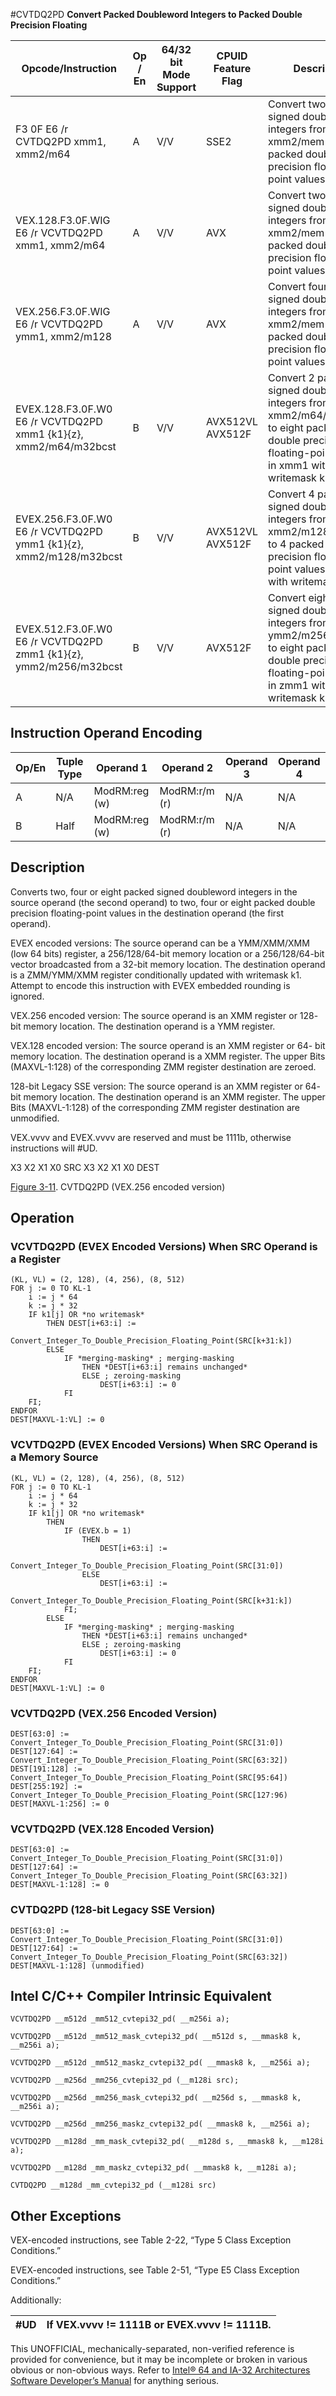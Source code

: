 #CVTDQ2PD
**Convert Packed Doubleword Integers to Packed Double Precision Floating**

| Opcode/Instruction                                                | Op / En | 64/32 bit Mode Support | CPUID Feature Flag | Description                                                                                                                                              |
| ----------------------------------------------------------------- | ------- | ---------------------- | ------------------ | -------------------------------------------------------------------------------------------------------------------------------------------------------- |
| F3 0F E6 /r CVTDQ2PD xmm1, xmm2/m64                               | A       | V/V                    | SSE2               | Convert two packed signed doubleword integers from xmm2/mem to two packed double precision floating-point values in xmm1.                                |
| VEX.128.F3.0F.WIG E6 /r VCVTDQ2PD xmm1, xmm2/m64                  | A       | V/V                    | AVX                | Convert two packed signed doubleword integers from xmm2/mem to two packed double precision floating-point values in xmm1.                                |
| VEX.256.F3.0F.WIG E6 /r VCVTDQ2PD ymm1, xmm2/m128                 | A       | V/V                    | AVX                | Convert four packed signed doubleword integers from xmm2/mem to four packed double precision floating-point values in ymm1.                              |
| EVEX.128.F3.0F.W0 E6 /r VCVTDQ2PD xmm1 {k1}{z}, xmm2/m64/m32bcst  | B       | V/V                    | AVX512VL AVX512F   | Convert 2 packed signed doubleword integers from xmm2/m64/m32bcst to eight packed double precision floating-point values in xmm1 with writemask k1.      |
| EVEX.256.F3.0F.W0 E6 /r VCVTDQ2PD ymm1 {k1}{z}, xmm2/m128/m32bcst | B       | V/V                    | AVX512VL AVX512F   | Convert 4 packed signed doubleword integers from xmm2/m128/m32bcst to 4 packed double precision floating-point values in ymm1 with writemask k1.         |
| EVEX.512.F3.0F.W0 E6 /r VCVTDQ2PD zmm1 {k1}{z}, ymm2/m256/m32bcst | B       | V/V                    | AVX512F            | Convert eight packed signed doubleword integers from ymm2/m256/m32bcst to eight packed double precision floating-point values in zmm1 with writemask k1. |

## Instruction Operand Encoding

| Op/En | Tuple Type | Operand 1     | Operand 2     | Operand 3 | Operand 4 |
| ----- | ---------- | ------------- | ------------- | --------- | --------- |
| A     | N/A        | ModRM:reg (w) | ModRM:r/m (r) | N/A       | N/A       |
| B     | Half       | ModRM:reg (w) | ModRM:r/m (r) | N/A       | N/A       |

## Description

Converts two, four or eight packed signed doubleword integers in the source operand (the second operand) to two, four or eight packed double precision floating-point values in the destination operand (the first operand).

EVEX encoded versions: The source operand can be a YMM/XMM/XMM (low 64 bits) register, a 256/128/64-bit memory location or a 256/128/64-bit vector broadcasted from a 32-bit memory location. The destination operand is a ZMM/YMM/XMM register conditionally updated with writemask k1. Attempt to encode this instruction with EVEX embedded rounding is ignored.

VEX.256 encoded version: The source operand is an XMM register or 128- bit memory location. The destination operand is a YMM register.

VEX.128 encoded version: The source operand is an XMM register or 64- bit memory location. The destination operand is a XMM register. The upper Bits (MAXVL-1:128) of the corresponding ZMM register destination are zeroed.

128-bit Legacy SSE version: The source operand is an XMM register or 64- bit memory location. The destination operand is an XMM register. The upper Bits (MAXVL-1:128) of the corresponding ZMM register destination are unmodified.

VEX.vvvv and EVEX.vvvv are reserved and must be 1111b, otherwise instructions will #​​​UD.

X3
X2 X1 X0
SRC
X3
X2
X1
X0
DEST

[Figure 3-11](/x86/cvtdq2pd#fig-3-11). CVTDQ2PD (VEX.256 encoded version)

## Operation

### VCVTDQ2PD (EVEX Encoded Versions) When SRC Operand is a Register

```
(KL, VL) = (2, 128), (4, 256), (8, 512)
FOR j := 0 TO KL-1
    i := j * 64
    k := j * 32
    IF k1[j] OR *no writemask*
        THEN DEST[i+63:i] :=
            Convert_Integer_To_Double_Precision_Floating_Point(SRC[k+31:k])
        ELSE
            IF *merging-masking* ; merging-masking
                THEN *DEST[i+63:i] remains unchanged*
                ELSE ; zeroing-masking
                    DEST[i+63:i] := 0
            FI
    FI;
ENDFOR
DEST[MAXVL-1:VL] := 0

```

### VCVTDQ2PD (EVEX Encoded Versions) When SRC Operand is a Memory Source

```
(KL, VL) = (2, 128), (4, 256), (8, 512)
FOR j := 0 TO KL-1
    i := j * 64
    k := j * 32
    IF k1[j] OR *no writemask*
        THEN
            IF (EVEX.b = 1)
                THEN
                    DEST[i+63:i] :=
            Convert_Integer_To_Double_Precision_Floating_Point(SRC[31:0])
                ELSE
                    DEST[i+63:i] :=
            Convert_Integer_To_Double_Precision_Floating_Point(SRC[k+31:k])
            FI;
        ELSE
            IF *merging-masking* ; merging-masking
                THEN *DEST[i+63:i] remains unchanged*
                ELSE ; zeroing-masking
                    DEST[i+63:i] := 0
            FI
    FI;
ENDFOR
DEST[MAXVL-1:VL] := 0

```

### VCVTDQ2PD (VEX.256 Encoded Version)

```
DEST[63:0] := Convert_Integer_To_Double_Precision_Floating_Point(SRC[31:0])
DEST[127:64] := Convert_Integer_To_Double_Precision_Floating_Point(SRC[63:32])
DEST[191:128] := Convert_Integer_To_Double_Precision_Floating_Point(SRC[95:64])
DEST[255:192] := Convert_Integer_To_Double_Precision_Floating_Point(SRC[127:96)
DEST[MAXVL-1:256] := 0

```

### VCVTDQ2PD (VEX.128 Encoded Version)

```
DEST[63:0] := Convert_Integer_To_Double_Precision_Floating_Point(SRC[31:0])
DEST[127:64] := Convert_Integer_To_Double_Precision_Floating_Point(SRC[63:32])
DEST[MAXVL-1:128] := 0

```

### CVTDQ2PD (128-bit Legacy SSE Version)

```
DEST[63:0] := Convert_Integer_To_Double_Precision_Floating_Point(SRC[31:0])
DEST[127:64] := Convert_Integer_To_Double_Precision_Floating_Point(SRC[63:32])
DEST[MAXVL-1:128] (unmodified)

```

## Intel C/C++ Compiler Intrinsic Equivalent

```
VCVTDQ2PD __m512d _mm512_cvtepi32_pd( __m256i a);

```

```
VCVTDQ2PD __m512d _mm512_mask_cvtepi32_pd( __m512d s, __mmask8 k, __m256i a);

```

```
VCVTDQ2PD __m512d _mm512_maskz_cvtepi32_pd( __mmask8 k, __m256i a);

```

```
VCVTDQ2PD __m256d _mm256_cvtepi32_pd (__m128i src);

```

```
VCVTDQ2PD __m256d _mm256_mask_cvtepi32_pd( __m256d s, __mmask8 k, __m256i a);

```

```
VCVTDQ2PD __m256d _mm256_maskz_cvtepi32_pd( __mmask8 k, __m256i a);

```

```
VCVTDQ2PD __m128d _mm_mask_cvtepi32_pd( __m128d s, __mmask8 k, __m128i a);

```

```
VCVTDQ2PD __m128d _mm_maskz_cvtepi32_pd( __mmask8 k, __m128i a);

```

```
CVTDQ2PD __m128d _mm_cvtepi32_pd (__m128i src)

```

## Other Exceptions

VEX-encoded instructions, see Table 2-22, “Type 5 Class Exception Conditions.”

EVEX-encoded instructions, see Table 2-51, “Type E5 Class Exception Conditions.”

Additionally:

| #​​​UD | If VEX.vvvv != 1111B or EVEX.vvvv != 1111B. |
| ------ | ------------------------------------------- |

This UNOFFICIAL, mechanically-separated, non-verified reference is provided for convenience, but it may be
incomplete or broken in various obvious or non-obvious
ways. Refer to [Intel® 64 and IA-32 Architectures Software Developer’s Manual](https://software.intel.com/en-us/download/intel-64-and-ia-32-architectures-sdm-combined-volumes-1-2a-2b-2c-2d-3a-3b-3c-3d-and-4) for anything serious.
